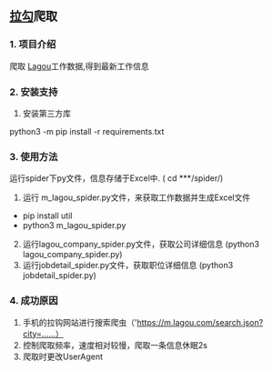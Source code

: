 ##  [拉勾](http://www.lagou.com/)爬取


### 1. 项目介绍

爬取 [Lagou](www.lagou.com)工作数据,得到最新工作信息 


### 2. 安装支持

1. 安装第三方库

python3 -m pip install -r requirements.txt

### 3. 使用方法

运行spider下py文件，信息存储于Excel中.    ( cd ***/spider/)

1. 运行 m_lagou_spider.py文件，来获取工作数据并生成Excel文件
 
 - pip install util
 - python3 m_lagou_spider.py

2. 运行lagou_company_spider.py文件，获取公司详细信息 (python3 lagou_company_spider.py)
3. 运行jobdetail_spider.py文件，获取职位详细信息 (python3 jobdetail_spider.py)

### 4. 成功原因
1. 手机的拉钩网站进行搜索爬虫（'https://m.lagou.com/search.json?city=……）
2. 控制爬取频率，速度相对较慢，爬取一条信息休眠2s
3. 爬取时更改UserAgent


